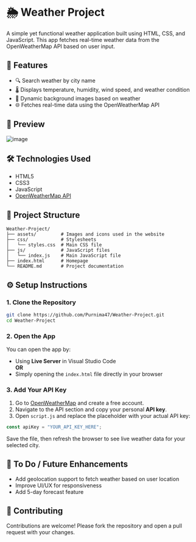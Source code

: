 # 🌦️ Weather Project

A simple yet functional weather application built using HTML, CSS, and JavaScript. This app fetches real-time weather data from the OpenWeatherMap API based on user input.

## 🚀 Features

- 🔍 Search weather by city name  
- 🌡️ Displays temperature, humidity, wind speed, and weather condition  
- 🌇 Dynamic background images based on weather  
- 🌐 Fetches real-time data using the OpenWeatherMap API  

## 📸 Preview

![image](https://github.com/user-attachments/assets/744c9707-0a07-40c1-bed6-377361a03979)

## 🛠️ Technologies Used

- HTML5  
- CSS3  
- JavaScript   
- [OpenWeatherMap API](https://openweathermap.org/api)

## 📂 Project Structure

```
Weather-Project/
├── assets/         # Images and icons used in the website
├── css/            # Stylesheets
│   └── styles.css  # Main CSS file
├── js/             # JavaScript files
│   └── index.js    # Main JavaScript file
├── index.html      # Homepage
└── README.md       # Project documentation
```

## ⚙️ Setup Instructions

### 1. Clone the Repository

```bash
git clone https://github.com/Purnima47/Weather-Project.git
cd Weather-Project
```

### 2. Open the App

You can open the app by:

- Using **Live Server** in Visual Studio Code  
**OR**  
- Simply opening the `index.html` file directly in your browser

### 3. Add Your API Key

1. Go to [OpenWeatherMap](https://openweathermap.org/api) and create a free account.
2. Navigate to the API section and copy your personal **API key**.
3. Open `script.js` and replace the placeholder with your actual API key:

```javascript
const apiKey = "YOUR_API_KEY_HERE";
```

Save the file, then refresh the browser to see live weather data for your selected city.

## 📌 To Do / Future Enhancements

- Add geolocation support to fetch weather based on user location  
- Improve UI/UX for responsiveness  
- Add 5-day forecast feature  

## 🤝 Contributing

Contributions are welcome! Please fork the repository and open a pull request with your changes.